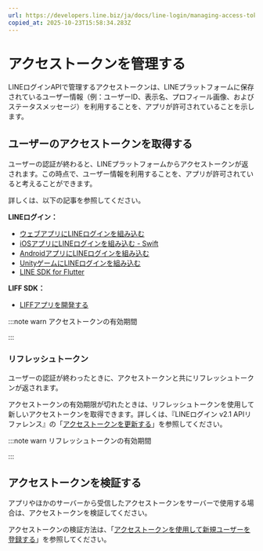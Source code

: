 ```yaml
---
url: https://developers.line.biz/ja/docs/line-login/managing-access-tokens/
copied_at: 2025-10-23T15:58:34.283Z
---
```

# アクセストークンを管理する

LINEログインAPIで管理するアクセストークンは、LINEプラットフォームに保存されているユーザー情報（例：ユーザーID、表示名、プロフィール画像、およびステータスメッセージ）を利用することを、アプリが許可されていることを示します。

## ユーザーのアクセストークンを取得する

ユーザーの認証が終わると、LINEプラットフォームからアクセストークンが返されます。この時点で、ユーザー情報を利用することを、アプリが許可されていると考えることができます。

詳しくは、以下の記事を参照してください。

**LINEログイン：**

*   [ウェブアプリにLINEログインを組み込む](https://developers.line.biz/ja/docs/line-login/integrate-line-login/)
*   [iOSアプリにLINEログインを組み込む - Swift](https://developers.line.biz/ja/docs/line-login-sdks/ios-sdk/swift/integrate-line-login/)
*   [AndroidアプリにLINEログインを組み込む](https://developers.line.biz/ja/docs/line-login-sdks/android-sdk/integrate-line-login/)
*   [UnityゲームにLINEログインを組み込む](https://developers.line.biz/ja/docs/line-login-sdks/unity-sdk/integrate-line-login/)
*   [LINE SDK for Flutter](https://developers.line.biz/ja/docs/line-login-sdks/flutter-sdk/)

**LIFF SDK：**

*   [LIFFアプリを開発する](https://developers.line.biz/ja/docs/liff/developing-liff-apps/)

:::note warn
アクセストークンの有効期間

:::

### リフレッシュトークン

ユーザーの認証が終わったときに、アクセストークンと共にリフレッシュトークンが返されます。

アクセストークンの有効期限が切れたときは、リフレッシュトークンを使用して新しいアクセストークンを取​得できます。詳しくは、『LINEログイン v2.1 APIリファレンス』の「[アクセストークンを更新する](https://developers.line.biz/ja/reference/line-login/#refresh-access-token)」を参照してください。

:::note warn
リフレッシュトークンの有効期間

:::

## アクセストークンを検証する

アプリやほかのサーバーから受信したアクセストークンをサーバーで使用する場合は、アクセストークンを検証してください。

アクセストークンの検証方法は、「[アクセストークンを使用して新規ユーザーを登録する](https://developers.line.biz/ja/docs/line-login/secure-login-process/#using-access-tokens)」を参照してください。
